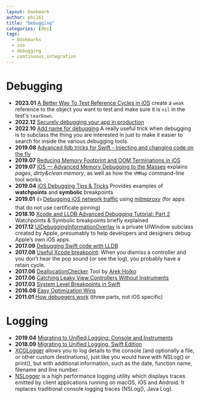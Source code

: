 ```yaml
---
layout: bookmark
author: phi161
title: "Debugging"
categories: [dev]
tags:
  - bookmarks
  - ios
  - debugging
  - continuous_integration
---
```


# Debugging

* **2023.01** [A Better Way To Test Reference Cycles in iOS](https://betterprogramming.pub/a-better-way-to-test-reference-cycles-in-ios-3ce5b690742d) create a `weak` reference to the object you want to test and make sure it is `nil` in the test's `tearDown`.
* **2022.12** [Securely debugging your app in production](https://blog.sidetrack.app/debugging-in-production)
* **2022.10** [Add name for debugging](https://paul-samuels.com/blog/2022/10/06/add-name-for-debugging/) A really useful trick when debugging is to subclass the thing you are interested in just to make it easier to search for inside the various debugging tools.
* **2019.08** [Advanced lldb tricks for Swift - Injecting and changing code on the fly](https://swiftrocks.com/using-lldb-manually-xcode-console-tricks.html)
* **2019.07** [Reducing Memory Footprint and OOM Terminations in iOS](https://medium.com/flawless-app-stories/techniques-to-reduce-memory-footprint-and-oom-terminations-in-ios-a0f6bef38217#7a07)
* **2019.07** [iOS — Advanced Memory Debugging to the Masses](https://betterprogramming.pub/ios-advanced-memory-debugging-to-the-masses-24d25852a91c) explains *pages*, *dirty&clean memory*, as well as how the `VMMap` command-line tool works.
* **2019.04** [iOS Debugging Tips & Tricks](https://www.netguru.com/codestories/ios-debugging-tips-tricks) Provides examples of **watchpoints** and **symbolic** breakpoints
* **2019.01** 👍 [Debugging iOS network traffic](https://blog.kulman.sk/debugging-ios-network-traffic/) using [mitmproxy](https://mitmproxy.org/) (for apps that do not use certificate pinning)
* **2018.10** [Xcode and LLDB Advanced Debugging Tutorial: Part 2](https://medium.com/@fadiderias/xcode-and-lldb-advanced-debugging-tutorial-part-2-8bfeae4cdfdb) Watchpoints & Symbolic breakpoints briefly explained
* **2017.12** [UIDebuggingInformationOverlay](http://ryanipete.com/blog/ios/swift/objective-c/uidebugginginformationoverlay/) is a private UIWindow subclass created by Apple, presumably to help developers and designers debug Apple’s own iOS apps.
* **2017.09** [Debugging Swift code with LLDB](https://medium.com/flawless-app-stories/debugging-swift-code-with-lldb-b30c5cf2fd49)
* **2017.08** [Useful Xcode breakpoint](https://twitter.com/0xced/status/900692839557992449): When you dismiss a controller and you don’t hear the pop sound (or see the log), you probably have a retain cycle.
* **2017.06** [DeallocationChecker](https://github.com/fastred/DeallocationChecker) Tool by [Arek Holko](https://holko.pl/)
* **2017.06** [Catching Leaky View Controllers Without Instruments](http://holko.pl/2017/06/26/checking-uiviewcontroller-deallocation/)
* **2017.03** [System Level Breakpoints in Swift](http://indiestack.com/2017/03/system-level-breakpoints-in-swift/)
* **2016.08** [Easy Optimization Wins](https://samhuri.net/posts/2016/08/easy-optimization-wins)
* **2011.01** [How debuggers work](https://eli.thegreenplace.net/tag/debuggers) (three parts, not iOS specific)

# Logging

* **2019.04** [Migrating to Unified Logging: Console and Instruments](https://www.raywenderlich.com/605079-migrating-to-unified-logging-console-and-instruments)
* **2018.09** [Migrating to Unified Logging, Swift Edition](https://www.bignerdranch.com/blog/migrating-to-unified-logging-swift-edition/)
* [XCGLogger](https://github.com/DaveWoodCom/XCGLogger) allows you to log details to the console (and optionally a file, or other custom destinations), just like you would have with NSLog() or print(), but with additional information, such as the date, function name, filename and line number.
* [NSLogger](https://github.com/fpillet/NSLogger) is a high performance logging utility which displays traces emitted by client applications running on macOS, iOS and Android. It replaces traditional console logging traces (NSLog(), Java Log).
